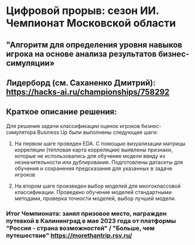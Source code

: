 # Цифровой прорыв: сезон ИИ. Чемпионат Московской области
## "Алгоритм для определения уровня навыков игрока на основе анализа результатов бизнес-симуляции»

## Лидерборд (см. Саханенко Дмитрий): https://hacks-ai.ru/championships/758292

## Краткое описание решения:

Для решения задачи классификации оценок игроков бизнес-симулятора Business Up были выполнены следующие шаги:

1. На первом шаге проведен EDA. С помощью визуализации матрицы корреляции (тепловая карта корреляции) выявлены признаки, которые не использовались для обучения модели ввиду из незначительности или дублирования. Подготовлены датасеты для обучения и сохранения предсказания для указанных в задаче игроков

2. На втором шаге произведен выбор моделей для многоклассовой классификации. Проведено обучение моделей стандартными методами, проверка точности моделей, выбор лучшей модели.

### Итог Чемпионата: занял призовое место, награжден путевкой в Калининград в мае 2023 года от платформы "Россия - страна возможностей" / "Больше, чем путешествие" https://morethantrip.rsv.ru/
